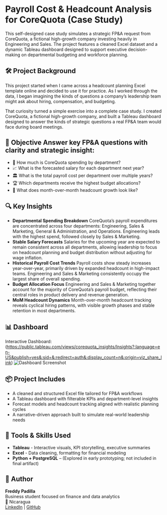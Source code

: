 # Payroll Cost & Headcount Analysis for CoreQuota (Case Study)
This self-designed case study simulates a strategic FP&A request from CoreQuota, a fictional high-growth company investing heavily in Engineering and Sales. The project features a cleaned Excel dataset and a dynamic Tableau dashboard designed to support executive decision-making on departmental budgeting and workforce planning.

## 🛠️ Project Background
This project started when I came across a headcount planning Excel template online and decided to use it for practice. As I worked through the data, I began imagining the kinds of questions a company’s leadership team might ask about hiring, compensation, and budgeting.

That curiosity turned a simple exercise into a complete case study. I created CoreQuota, a fictional high-growth company, and built a Tableau dashboard designed to answer the kinds of strategic questions a real FP&A team would face during board meetings.

## 🎯 Objective Answer key FP&A questions with clarity and strategic insight: 
- 💸 How much is CoreQuota spending by department?
- 📈 What is the forecasted salary for each department next year?
- 🏛️ What is the total payroll cost per department over multiple years?
- 🏆 Which departments receive the highest budget allocations?
- 👥 What does month-over-month headcount growth look like?

## 🔍 Key Insights
- **Departmental Spending Breakdown** CoreQuota’s payroll expenditures are concentrated across four departments: Engineering, Sales & Marketing, General & Administration, and Operations. Engineering leads with the highest spend, followed closely by Sales & Marketing.
- **Stable Salary Forecasts** Salaries for the upcoming year are expected to remain consistent across all departments, allowing leadership to focus on headcount planning and budget distribution without adjusting for wage inflation.
- **Historical Payroll Cost Trends** Payroll costs show steady increases year-over-year, primarily driven by expanded headcount in high-impact teams. Engineering and Sales & Marketing consistently occupy the largest share of overall spending.
- **Budget Allocation Focus** Engineering and Sales & Marketing together account for the majority of CoreQuota’s payroll budget, reflecting their central roles in product delivery and revenue generation.
- **MoM Headcount Dynamics** Month-over-month headcount tracking reveals cyclical hiring patterns, with visible growth phases and stable retention in most departments.

## 📊 Dashboard
Interactive Dashboard: (https://public.tableau.com/views/corequota_insights/Insights?:language=en-US&publish=yes&:sid=&:redirect=auth&:display_count=n&:origin=viz_share_link)
![Dashboard Screenshot](dashboard/corequota_dashboard.png)

## 📦 Project Includes 
- A cleaned and structured Excel file tailored for FP&A workflows
- A Tableau dashboard with filterable KPIs and department-level insights
- Forecast models and headcount tracking aligned with realistic planning cycles
- A narrative-driven approach built to simulate real-world leadership needs

## 🧠 Tools & Skills Used 
- **Tableau** - Interactive visuals, KPI storytelling, executive summaries
- **Excel** - Data cleaning, formatting for financial modeling
- **Python + PostgreSQL** – (Explored in early prototyping; not included in final artifact)

## 👤 Author
**Freddy Padilla**  
Business student focused on finance and data analytics  
📍 Nicaragua  
[LinkedIn](https://www.linkedin.com/in/freddyp06/) | [GitHub](https://github.com/freddy-padilla)
